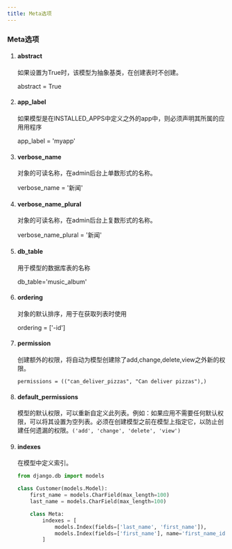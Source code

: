 ```yaml
---
title: Meta选项
---
```


### Meta选项

1. #### abstract

    如果设置为True时，该模型为抽象基类，在创建表时不创建。

    abstract = True

2. #### app_label

    如果模型是在INSTALLED_APPS中定义之外的app中，则必须声明其所属的应用用程序

    app_label = 'myapp'

3. #### verbose_name

    对象的可读名称，在admin后台上单数形式的名称。

    verbose_name = '新闻'

4. #### verbose_name_plural

    对象的可读名称，在admin后台上复数形式的名称。

    verbose_name_plural = '新闻'

5. #### db_table

    用于模型的数据库表的名称

    db_table='music_album'

6. #### ordering

    对象的默认排序，用于在获取列表时使用

    ordering = ['-id']

7. #### permission

    创建额外的权限，将自动为模型创建除了add,change,delete,view之外新的权限。

    ```
    permissions = (("can_deliver_pizzas", "Can deliver pizzas"),)
    ```

8. #### default_permissions

    模型的默认权限，可以重新自定义此列表。例如：如果应用不需要任何默认权限，可以将其设置为空列表。必须在创建模型之前在模型上指定它，以防止创建任何遗漏的权限。`('add', 'change', 'delete', 'view')`

9. #### indexes

    在模型中定义索引。

    ```python
    from django.db import models
    
    class Customer(models.Model):
        first_name = models.CharField(max_length=100)
        last_name = models.CharField(max_length=100)
    
        class Meta:
            indexes = [
                models.Index(fields=['last_name', 'first_name']),
                models.Index(fields=['first_name'], name='first_name_idx'),
            ]
    ```